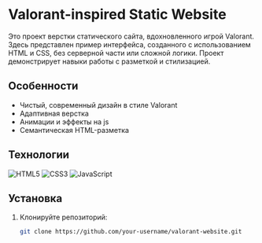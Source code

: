 # Valorant-inspired Static Website

Это проект верстки статического сайта, вдохновленного игрой Valorant. Здесь представлен пример интерфейса, созданного с использованием HTML и CSS, без серверной части или сложной логики. Проект демонстрирует навыки работы с разметкой и стилизацией.

## Особенности

- Чистый, современный дизайн в стиле Valorant
- Адаптивная верстка
- Анимации и эффекты на js
- Семантическая HTML-разметка

## Технологии

![HTML5](https://img.shields.io/badge/html5-%23E34F26.svg?style=for-the-badge&logo=html5&logoColor=white)
![CSS3](https://img.shields.io/badge/css3-%231572B6.svg?style=for-the-badge&logo=css3&logoColor=white)
![JavaScript](https://img.shields.io/badge/javascript-%23323330.svg?style=for-the-badge&logo=javascript&logoColor=%23F7DF1E)

## Установка

1. Клонируйте репозиторий:
   ```bash
   git clone https://github.com/your-username/valorant-website.git
